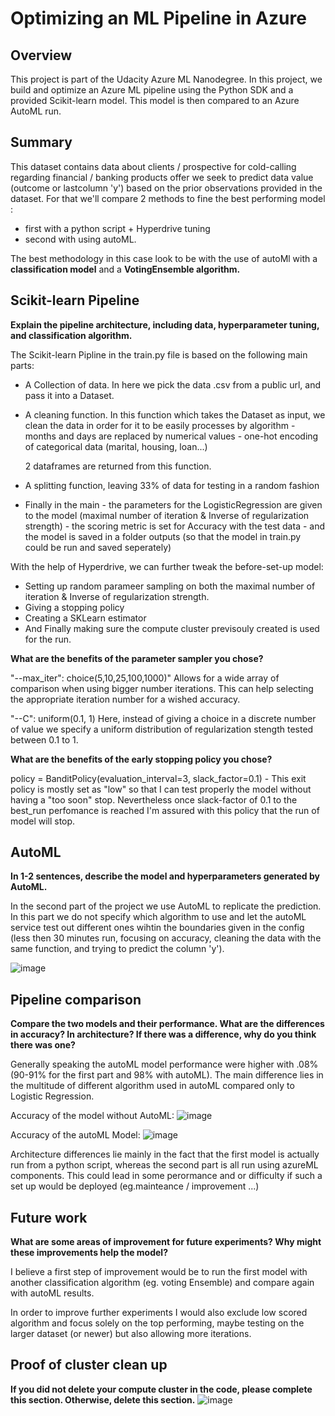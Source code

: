 # Optimizing an ML Pipeline in Azure

## Overview
This project is part of the Udacity Azure ML Nanodegree.
In this project, we build and optimize an Azure ML pipeline using the Python SDK and a provided Scikit-learn model.
This model is then compared to an Azure AutoML run.

## Summary
This dataset contains data about clients / prospective  for cold-calling regarding financial / banking products offer  we seek to predict data value (outcome or lastcolumn 'y') based on the prior observations provided in the dataset. For that we'll compare 2 methods to fine the best performing model : 
- first with a python script + Hyperdrive tuning
- second with using autoML.

The best methodology in this case look to be with the use of autoMl with a **classification model** and a **VotingEnsemble algorithm.**

## Scikit-learn Pipeline
**Explain the pipeline architecture, including data, hyperparameter tuning, and classification algorithm.**

The Scikit-learn Pipline in the train.py file is based on the following main parts:
- A Collection of data. In here we pick the data .csv from a public url, and pass it into a Dataset.

-  A cleaning function. In this function which takes the Dataset as input, we clean the data in order for it to be easily processes by algorithm
        - months and days are replaced by numerical values
        - one-hot encoding of categorical data (marital, housing, loan...)
      
        
      2 dataframes are returned from this function.
      
- A splitting function, leaving 33% of data for testing in a random fashion
      
-  Finally in the main 
        - the parameters for the LogisticRegression are given to the model (maximal number of iteration & Inverse of regularization strength)
        - the scoring metric is set for Accuracy with the test data
        - and the model is saved in a folder outputs (so that the model in train.py could be run and saved seperately)

With the help of Hyperdrive, we can further tweak the before-set-up model:

- Setting up random parameer sampling on both the maximal number of iteration & Inverse of regularization strength.
- Giving a stopping policy
- Creating a SKLearn estimator
- And Finally making sure the compute cluster previsouly created is used for the run.


**What are the benefits of the parameter sampler you chose?**

"--max_iter": choice(5,10,25,100,1000)" Allows for a wide array of comparison when using bigger number iterations. This can help selecting the appropriate iteration number for a wished accuracy.

"--C": uniform(0.1, 1) Here, instead of giving a choice in a discrete number of value we specify a uniform distribution of regularization stength tested between 0.1 to 1.

**What are the benefits of the early stopping policy you chose?**

policy = BanditPolicy(evaluation_interval=3, slack_factor=0.1) - This exit policy is mostly set as "low" so that I can test properly the model without having a "too soon" stop. Nevertheless once slack-factor of 0.1 to the best_run perfomance is reached I'm assured with this policy that the run of model will stop.

## AutoML
**In 1-2 sentences, describe the model and hyperparameters generated by AutoML.**

In the second part of the project we use AutoML to replicate the prediction. In this part we do not specify which algorithm to use and let the autoML service test out different ones wihtin the boundaries given in the config (less then 30 minutes run, focusing on accuracy, cleaning the data with the same function, and trying to predict the column 'y').

![image](https://user-images.githubusercontent.com/32632731/133819064-26ae2890-2074-4108-83c1-1089c4cce01d.png)


## Pipeline comparison
**Compare the two models and their performance. What are the differences in accuracy? In architecture? If there was a difference, why do you think there was one?**

Generally speaking the autoML model performance were higher with .08% (90-91% for the first part and 98% with autoML).
The main difference lies in the multitude of different algorithm used in autoML compared only to Logistic Regression.

Accuracy of the model without AutoML:
![image](https://user-images.githubusercontent.com/32632731/133816952-f7b378c7-cccb-4591-b640-8e156aed1a40.png)

Accuracy of the autoML Model:
![image](https://user-images.githubusercontent.com/32632731/133817069-d7c35112-1b97-4262-bf55-b53ee3b3cbaa.png)

Architecture differences lie mainly in the fact that the first model is actually run from a python script, whereas the second part is all run using azureML components. This could lead in some perormance and or difficulty if such a set up would be deployed (eg.mainteance / improvement ...)



## Future work
**What are some areas of improvement for future experiments? Why might these improvements help the model?**

I believe a first step of improvement would be to run the first model with another classification algorithm (eg. voting Ensemble) and compare again with autoML results.

In order to improve further experiments I would also exclude low scored algorithm and focus solely on the top performing, maybe testing on the larger dataset (or newer) but also allowing more iterations.

## Proof of cluster clean up
**If you did not delete your compute cluster in the code, please complete this section. Otherwise, delete this section.**
![image](https://user-images.githubusercontent.com/32632731/133819717-4894bb25-a917-4b90-94d1-2c18f974204f.png)

